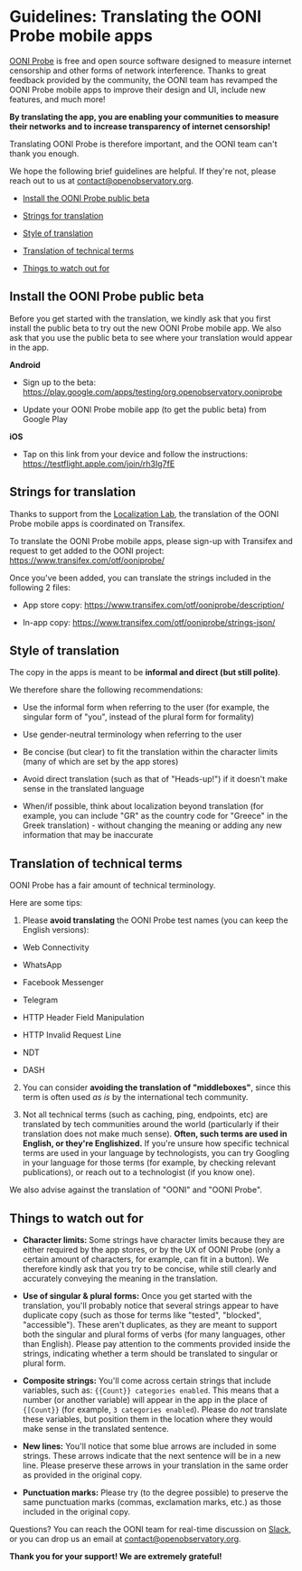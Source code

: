 # Guidelines: Translating the OONI Probe mobile apps

[OONI Probe](https://ooni.torproject.org/install/) is free and open source
software designed to measure internet censorship and other forms of network
interference. Thanks to great feedback provided by the community, the OONI team
has revamped the OONI Probe mobile apps to improve their design and UI, include
new features, and much more!

**By translating the app, you are enabling your communities to measure their
networks and to increase transparency of internet censorship!**

Translating OONI Probe is therefore important, and the OONI team can't
thank you enough.

We hope the following brief guidelines are helpful. If they're not, please reach
out to us at contact@openobservatory.org.

* [Install the OONI Probe public beta](#install-the-ooni-probe-public-beta)

* [Strings for translation](#strings-for-translation)

* [Style of translation](#style-of-translation)

* [Translation of technical terms](#translation-of-technical-terms)

* [Things to watch out for](#things-to-watch-out-for)

## Install the OONI Probe public beta

Before you get started with the translation, we kindly ask that you first
install the public beta to try out the new OONI Probe mobile app. We also ask
that you use the public beta to see where your translation would appear in the
app.

**Android**

* Sign up to the beta:
https://play.google.com/apps/testing/org.openobservatory.ooniprobe

* Update your OONI Probe mobile app (to get the public beta) from Google Play

**iOS**

* Tap on this link from your device and follow the instructions:
https://testflight.apple.com/join/rh3Ig7fE

## Strings for translation

Thanks to support from the [Localization Lab](https://www.localizationlab.org/),
the translation of the OONI Probe mobile apps is coordinated on Transifex.

To translate the OONI Probe mobile apps, please sign-up with Transifex and
request to get added to the OONI project:
https://www.transifex.com/otf/ooniprobe/

Once you've been added, you can translate the strings included in the following
2 files:

* App store copy: https://www.transifex.com/otf/ooniprobe/description/

* In-app copy: https://www.transifex.com/otf/ooniprobe/strings-json/

## Style of translation

The copy in the apps is meant to be **informal and direct (but still polite)**.

We therefore share the following recommendations:

* Use the informal form when referring to the user (for example, the singular
form of "you", instead of the plural form for formality)

* Use gender-neutral terminology when referring to the user

* Be concise (but clear) to fit the translation within the character limits
(many of which are set by the app stores)

* Avoid direct translation (such as that of "Heads-up!") if it doesn't make
sense in the translated language

* When/if possible, think about localization beyond translation (for example, you can include "GR"
as the country code for "Greece" in the Greek translation) - without changing
the meaning or adding any new information that may be inaccurate

## Translation of technical terms

OONI Probe has a fair amount of technical terminology.

Here are some tips:

1. Please **avoid translating** the OONI Probe test names (you can keep the
English versions):

* Web Connectivity

* WhatsApp

* Facebook Messenger

* Telegram

* HTTP Header Field Manipulation

* HTTP Invalid Request Line

* NDT

* DASH

2. You can consider **avoiding the translation of "middleboxes"**, since this
term is often used *as is* by the international tech community.

3. Not all technical terms (such as caching, ping, endpoints, etc) are
translated by tech communities around the world (particularly if their
translation does not make much sense). **Often, such terms are used in English,
or they're Englishized.** If you're unsure how specific technical terms are used
in your language by technologists, you can try Googling in your language for
those terms (for example, by checking relevant publications), or reach out to a
technologist (if you know one).

We also advise against the translation of "OONI" and "OONI Probe".

## Things to watch out for

*  **Character limits:** Some strings have character limits because they are
either required by the app stores, or by the UX of OONI Probe (only a
certain amount of characters, for example, can fit in a button). We
therefore kindly ask that you try to be concise, while still clearly and
accurately conveying the meaning in the translation.

* **Use of singular & plural forms:** Once you get started with the translation,
you'll probably notice that several strings appear to have duplicate copy
(such as those for terms like "tested", "blocked", "accessible"). These
aren't duplicates, as they are meant to support both the singular and plural
forms of verbs (for many languages, other than English). Please pay
attention to the comments provided inside the strings, indicating whether a
term should be translated to singular or plural form.

* **Composite strings:** You'll come across certain strings that include
variables, such as: `{{Count}} categories enabled`. This means that a number (or
another variable) will appear in the app in the place of `{[Count}}` (for
example, `3 categories enabled`). Please do *not* translate these variables, but
position them in the location where they would make sense in the translated sentence.

* **New lines:** You'll notice that some blue arrows are included in some
strings. These arrows indicate that the next sentence will be in a new line.
Please preserve these arrows in your translation in the same order as
provided in the original copy.

* **Punctuation marks:** Please try (to the degree possible) to preserve the
same punctuation marks (commas, exclamation marks, etc.) as those included
in the original copy.



Questions? You can reach the OONI team for real-time discussion on
[Slack](https://slack.openobservatory.org/), or you can drop us an email at
contact@openobservatory.org.

**Thank you for your support! We are extremely grateful!**
